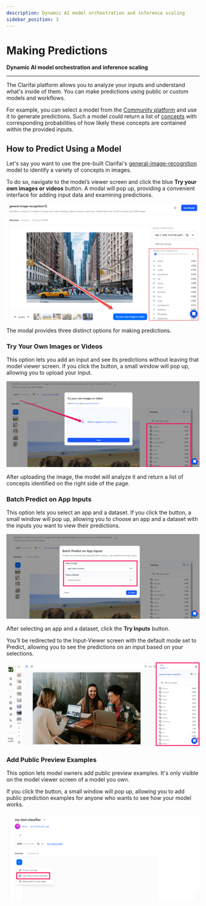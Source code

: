 ```yaml
---
description: Dynamic AI model orchestration and inference scaling
sidebar_position: 3
---
```


# Making Predictions

**Dynamic AI model orchestration and inference scaling**
<hr />

The Clarifai platform allows you to analyze your inputs and understand what's inside of them. You can make predictions using public or custom models and workflows. 

For example, you can select a model from the [Community platform](https://clarifai.com/explore/models) and use it to generate predictions. Such a model could return a list of [concepts](https://docs.clarifai.com/portal-guide/concepts/create-get-update-delete) with corresponding probabilities of how likely these concepts are contained within the provided inputs.

## How to Predict Using a Model

Let's say you want to use the pre-built Clarifai's [general-image-recognition](https://clarifai.com/clarifai/main/models/general-image-recognition) model to identify a variety of concepts in images. 

To do so, navigate to the model’s viewer screen and click the blue **Try your own images or videos** button. A modal will pop up, providing a convenient interface for adding input data and examining predictions.

![](/img/community_2/model_predictions.png)

The modal provides three distinct options for making predictions.

### Try Your Own Images or Videos

This option lets you add an input and see its predictions without leaving that model viewer screen. If you click the button, a small window will pop up, allowing you to upload your input.

![](/img/community_2/model_predictions-2.png)

After uploading the image, the model will analyze it and return a list of concepts identified on the right side of the page. 

### Batch Predict on App Inputs

This option lets you select an app and a dataset. If you click the button, a small window will pop up, allowing you to choose an app and a dataset with the inputs you want to view their predictions. 

![](/img/community_2/model_predictions-3.png)

After selecting an app and a dataset, click the **Try Inputs** button. 

You’ll be redirected to the Input-Viewer screen with the default mode set to Predict, allowing you to see the predictions on an input based on your selections.

![](/img/community_2/model_predictions-4.png)

### Add Public Preview Examples

This option lets model owners add public preview examples. It's only visible on the model viewer screen of a model you own. 

If you click the button, a small window will pop up, allowing you to add public prediction examples for anyone who wants to see how your model works. 

![](/img/community_2/model_predictions-5.png)

